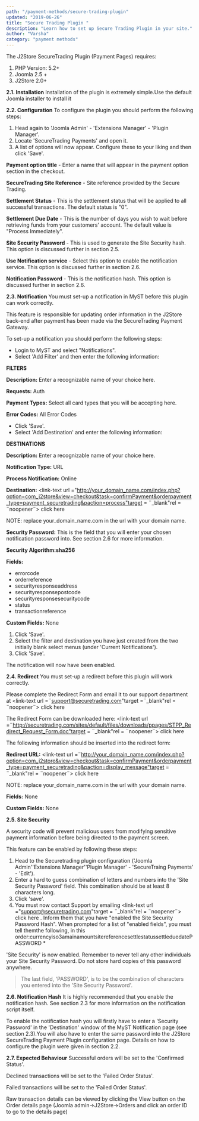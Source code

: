 ```yaml
---
path: "/payment-methods/secure-trading-plugin"
updated: "2019-06-26"
title: "Secure Trading Plugin "
description: "Learn how to set up Secure Trading Plugin in your site."
author: "Varsha"
category: "payment methods"
---
```


The J2Store SecureTrading Plugin (Payment Pages) requires:

1. PHP Version: 5.2+
2. Joomla 2.5 +
3. J2Store 2.0+

**2.1. Installation**
Installation of the plugin is extremely simple.Use the default Joomla installer to install it

**2.2. Configuration**
To configure the plugin you should perform the following steps:

1. Head again to 'Joomla Admin' - 'Extensions Manager' - 'Plugin Manager'.
2. Locate 'SecureTrading Payments' and open it.
3. A list of options will now appear.  Configure these to your liking and then click 'Save'.

**Payment option title** - Enter a name that will appear in the payment option section in the checkout.

**SecureTrading Site Reference** - Site reference provided by the Secure Trading.

**Settlement Status** - This is the settlement status that will be applied to all successful transactions.  The default status is "0".

**Settlement Due Date** - This is the number of days you wish to wait before retrieving funds from your customers' account.  The default value is "Process Immediately".

**Site Security Password** - This is used to generate the Site Security hash.  This option is discussed further in section 2.5.

**Use Notification service** - Select this option to enable the notification service.  This option is discussed further in section 2.6.

**Notification Password** - This is the notification hash.  This option is discussed further in section 2.6.

**2.3.  Notification**
You must set-up  a notification in MyST before this plugin can work correctly.

This feature is responsible for updating order information in the J2Store back-end after payment has been made via the SecureTrading Payment Gateway.

To set-up a notification you should perform the following steps:

* Login to MyST and select "Notifications".
* Select 'Add Filter' and then enter the following information:

**FILTERS**

**Description:** Enter a recognizable name of your choice here.

**Requests:** Auth

**Payment Types:** Select all card types that you will be accepting here.

**Error Codes:** All Error Codes

* Click 'Save'.
* Select 'Add Destination' and enter the following information:

**DESTINATIONS**

**Description:** Enter a recognizable name of your choice here.

**Notification Type:** URL

**Process Notification:** Online

**Destination:** <link-text url ="http://your_domain_name.com/index.php?option=com_j2store&view=checkout&task=confirmPayment&orderpayment_type=payment_securetrading&paction=process"target = ¨_blank"rel = ¨noopener¨> click here </link-text>

NOTE: replace your_domain_name.com in the url with your domain name.

**Security Password:**  This is the field that you will enter your chosen notification password into.  See section 2.6 for more information.

**Security Algorithm:sha256**

**Fields:**

* errorcode
* orderreference
* securityresponseaddress
* securityresponsepostcode
* securityresponsesecuritycode
* status
* transactionreference

**Custom Fields:** None

1. Click 'Save'.
2. Select the filter and destination you have just created from the two initially blank select menus (under 'Current Notifications').
3. Click 'Save'.

The notification will now have been enabled.

**2.4. Redirect**
You must set-up a redirect before this plugin will work correctly.

Please complete the Redirect Form and email it to our support department at <link-text url =¨support@securetrading.com"target =¨_blank"rel = ¨noopener¨> click here </link-text>

The Redirect Form can be downloaded here: <link-text url =¨http://securetrading.com/sites/default/files/downloads/ppages/STPP_Redirect_Request_Form.doc"target = ¨_blank"rel = ¨noopener¨> click here </link-text>

The following information should be inserted into the redirect form:

**Redirect URL:** <link-text url =¨http://your_domain_name.com/index.php?option=com_j2store&view=checkout&task=confirmPayment&orderpayment_type=payment_securetrading&paction=display_message"target = ¨_blank"rel = ¨noopener¨> click here </link-text>

NOTE: replace your_domain_name.com in the url with your domain name.

**Fields:** None

**Custom Fields:** None

**2.5. Site Security**

A security code will prevent malicious users from modifying sensitive payment information before being directed to the payment screen.

This feature can be enabled by following these steps:

1. Head to the Securetrading plugin configuration ('Joomla Admin''Extensions Manager''Plugin Manager' - 'SecureTraing Payments'  - 'Edit').
2. Enter a hard to guess combination of letters and numbers into the 'Site Security Password' field.  This combination should be at least 8 characters long.
3. Click 'save'.
4. You must now contact Support by emailing <link-text url ="support@securetrading.com"target = ¨_blank"rel = ¨noopener¨> click here </link-text>.  Inform them that you have "enabled the Site Security Password Hash".  When prompted for a list of "enabled fields", you must tell themthe following, in this order:currencyiso3amainamountsitereferencesettlestatussettleduedatePASSWORD *

'Site Security' is now enabled.  Remember to never tell any other individuals your Site Security Password.  Do not store hard copies of this password anywhere.

> The last field, 'PASSWORD', is to be the combination of characters you entered into the 'Site Security Password'.

**2.6. Notification Hash**
It is highly recommended that you enable the notification hash.  See section 2.3 for more information on the notification script itself.

To enable the notification hash you will firstly have to enter a 'Security Password' in the 'Destination' window of the MyST Notification page (see section 2.3).You will also have to enter the same password into the J2Store SecureTrading Payment Plugin configuration page.  Details on how to configure the plugin were given in section 2.2.

**2.7. Expected Behaviour**
Successful orders will be set to the 'Confirmed Status'.

Declined transactions will be set to the 'Failed Order Status'.

Failed transactions will be set to the 'Failed Order Status'.

Raw transaction details can be viewed by clicking the View button on the Order details page (Joomla admin->J2Store->Orders and click an order ID to go to the details page)

